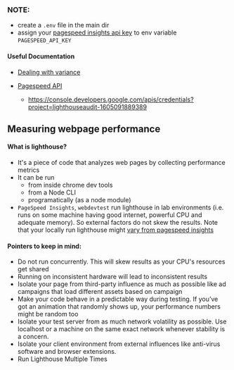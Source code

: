 ### NOTE:

- create a `.env` file in the main dir
- assign your [pagespeed insights api key](https://developers.google.com/speed/docs/insights/v5/get-started#key) to env variable `PAGESPEED_API_KEY`

#### Useful Documentation

- [Dealing with variance](https://github.com/GoogleChrome/lighthouse/blob/HEAD/docs/variability.md)

- [Pagespeed API](https://developers.google.com/speed/docs/insights/v5/reference/pagespeedapi/runpagespeed)
  - https://console.developers.google.com/apis/credentials?project=lighthouseaudit-1605091889389

## Measuring webpage performance

#### What is lighthouse?

- It's a piece of code that analyzes web pages by collecting performance metrics
- It can be run
  - from inside chrome dev tools
  - from a Node CLI
  - programatically (as a node module)
- `PageSpeed Insights`, `webdevtest` run lighthouse in lab environments (i.e. runs on some machine having good internet, powerful CPU and adequate memory). So external factors do not skew the results. Note that your locally run lighthouse might [vary from pagespeed insights](https://www.debugbear.com/blog/why-is-my-lighthouse-score-different-from-pagespeed-insights)

#### Pointers to keep in mind:

- Do not run concurrently. This will skew results as your CPU's resources get shared
- Running on inconsistent hardware will lead to inconsistent results
- Isolate your page from third-party influence as much as possible like ad campaigns that load different assets based on campaign
- Make your code behave in a predictable way during testing. If you’ve got an animation that randomly shows up, your performance numbers might be random too
- Isolate your test server from as much network volatility as possible. Use localhost or a machine on the same exact network whenever stability is a concern.
- Isolate your client environment from external influences like anti-virus software and browser extensions.
- Run Lighthouse Multiple Times
